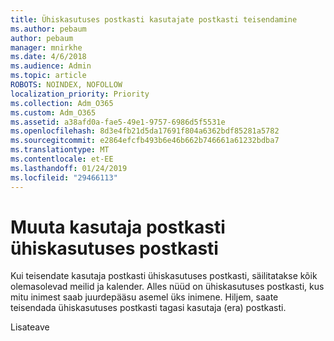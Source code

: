 ```yaml
---
title: Ühiskasutuses postkasti kasutajate postkasti teisendamine
ms.author: pebaum
author: pebaum
manager: mnirkhe
ms.date: 4/6/2018
ms.audience: Admin
ms.topic: article
ROBOTS: NOINDEX, NOFOLLOW
localization_priority: Priority
ms.collection: Adm_O365
ms.custom: Adm_O365
ms.assetid: a38afd0a-fae5-49e1-9757-6986d5f5531e
ms.openlocfilehash: 8d3e4fb21d5da17691f804a6362bdf85281a5782
ms.sourcegitcommit: e2864efcfb493b6e46b662b746661a61232bdba7
ms.translationtype: MT
ms.contentlocale: et-EE
ms.lasthandoff: 01/24/2019
ms.locfileid: "29466113"
---
```

# <a name="convert-a-user-mailbox-to-a-shared-mailbox"></a>Muuta kasutaja postkasti ühiskasutuses postkasti

Kui teisendate kasutaja postkasti ühiskasutuses postkasti, säilitatakse kõik olemasolevad meilid ja kalender. Alles nüüd on ühiskasutuses postkasti, kus mitu inimest saab juurdepääsu asemel üks inimene. Hiljem, saate teisendada ühiskasutuses postkasti tagasi kasutaja (era) postkasti.
  
Lisateave
  

